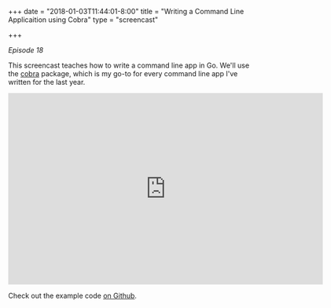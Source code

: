 +++
date = "2018-01-03T11:44:01-8:00"
title = "Writing a Command Line Applicaition using Cobra"
type = "screencast"

+++

_Episode 18_

This screencast teaches how to write a command line app in Go. We'll use the
[cobra](https://github.com/spf13/cobra) package, which is my go-to for every command line
app I've written for the last year.

<!--more-->


<iframe
  class="ytplayer"
  type="text/html"
  width="640"
  height="390"
  src="https://www.youtube.com/embed/oeFrGpAjm8s?autoplay=0&origin=https://www.goin5minutes.com"
  frameborder="0"
></iframe>

Check out the example code [on Github](https://github.com/arschles/go-in-5-minutes/tree/master/episode18).
